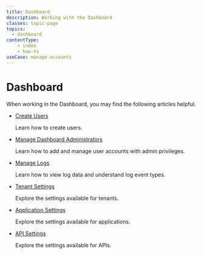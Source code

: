```yaml
---
title: Dashboard
description: Working with the Dashboard
classes: topic-page
topics:
  - dashboard
contentType: 
    - index
    - how-to
useCase: manage-accounts
---
```


<div class="topic-page-header">
  <div data-name="example" class="topic-page-badge"></div>
  <h1>Dashboard</h1>
  <p>
    When working in the Dashboard, you may find the following articles helpful.
  </p>
</div>

<ul class="topic-links">
  <li>
    <i class="icon icon-budicon-715"></i><a href="/users/guides/create-users">Create Users</a>
    <p>Learn how to create users.</p>
  </li>
  <li>
    <i class="icon icon-budicon-715"></i><a href="/dashboard/manage-dashboard-admins">Manage Dashboard Administrators</a>
    <p>Learn how to add and manage user accounts with admin privileges.</p>
  </li>
  <li>
    <i class="icon icon-budicon-715"></i><a href="/logs">Manage Logs</a>
    <p>Learn how to view log data and understand log event types.</p>
  </li>
    <li>
    <i class="icon icon-budicon-715"></i><a href="/dashboard/reference/settings-tenant">Tenant Settings</a>
    <p>Explore the settings available for tenants.</p>
  </li>
    <li>
    <i class="icon icon-budicon-715"></i><a href="/dashboard/reference/settings-application">Application Settings</a>
    <p>Explore the settings available for applications.</p>
  </li>
    <li>
    <i class="icon icon-budicon-715"></i><a href="/dashboard/reference/settings-api">API Settings</a>
    <p>Explore the settings available for APIs.</p>
  </li>
</ul>

